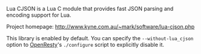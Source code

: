 <!---
    @title         Lua Cjson Library
    @creator       Yichun Zhang
    @created       2011-08-11 02:08 GMT
    @modifier      YichunZhang
    @modified      2012-02-29 07:27 GMT
    @changecount   2
--->

Lua CJSON is a Lua C module that provides fast JSON parsing and encoding support for Lua.

Project homepage: http://www.kyne.com.au/~mark/software/lua-cjson.php

This library is enabled by default. You can specify the `--without-lua_cjson` option to [OpenResty](openresty/)'s `./configure` script to explicitly disable it.
